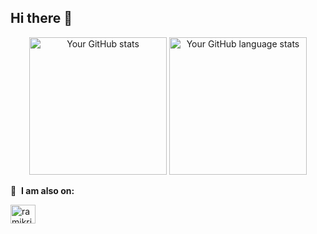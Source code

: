 ## Hi there 👋
<p align="center">
  <img height="220rem" src="https://github-readme-stats.vercel.app/api?username=efaraneda&show_icons=true" alt="Your GitHub stats" />
  <img height="220rem" src="https://github-readme-stats.vercel.app/api/top-langs/?username=efaraneda&layout=compact" alt="Your GitHub language stats" />
</p>
<p dir="auto"><g-emoji class="g-emoji" alias="link" fallback-src="https://github.githubassets.com/images/icons/emoji/unicode/1f517.png">🔗</g-emoji> &nbsp;<strong>I am also on:</strong></p>

<p align="left" dir="auto">
<a href="https://www.linkedin.com/in/efaraneda/" rel="nofollow"><img align="center" src="https://raw.githubusercontent.com/rahuldkjain/github-profile-readme-generator/master/src/images/icons/Social/linked-in-alt.svg" alt="ramikrispin" height="30" width="40" style="max-width: 100%;"></a>
</p>

<!---
efaraneda/efaraneda is a ✨ special ✨ repository because its `README.md` (this file) appears on your GitHub profile.
You can click the Preview link to take a look at your changes.
--->
